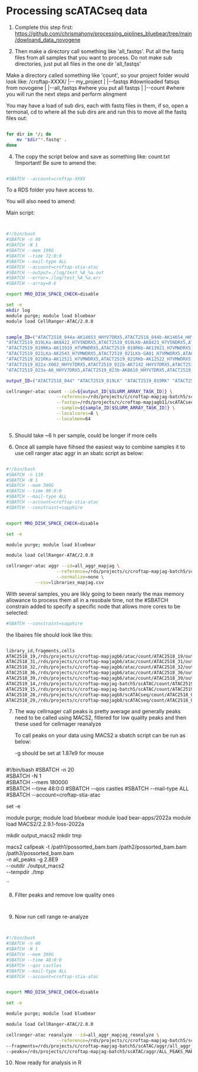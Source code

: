 # Processing scATACseq data


1. Complete this step first: https://github.com/chrismahony/processing_piplines_bluebear/tree/main/dowloand_data_novogene


2. Then make a directory call something like 'all_fastqs'. Put all the fastq files from all samples that you want to process. Do not make sub directories, just put all files in the one dir 'all_fastqs'

Make a directory called something like 'count', so your project folder would look like:
/croftap-XXXX/
|-- my_project
| |--fastqs #downloaded fatsqs from novogene
| |--all_fastqs   #where you put all fastqs
| |--count   #where you will run the next steps and perform alingment


You may have a load of sub dirs, each with fastq files in them, if so, open a termonal, cd to where all the sub dirs are and run this to move all the fastq files out:


```bash

for dir in */; do
    mv "$dir"*.fastq* .
done

```



4. The copy the script below and save as something like: count.txt
!Important!
Be sure to amend the:

```bash

#SBATCH --account=croftap-XXXX

```

To a RDS folder you have access to.

You will also need to amend:



Main script:


```bash


#!/bin/bash
#SBATCH -n 40
#SBATCH -N 1
#SBATCH --mem 199G
#SBATCH --time 72:0:0
#SBATCH --mail-type ALL
#SBATCH --account=croftap-stia-atac
#SBATCH --output=./log/test_%A_%a.out
#SBATCH --error=./log/test_%A_%a.err
#SBATCH --array=0-6

export MRO_DISK_SPACE_CHECK=disable

set -e
mkdir log
module purge; module load bluebear
module load CellRanger-ATAC/2.0.0


sample_ID=("ATACT2518_044a-AK14653_HHYV7DRX5,ATACT2518_044b-AK14654_HHYV7DRX5,ATACT2518_044c-AK14655_HHYV7DRX5,ATACT2518_044d-AK14656_HHYV7DRX5" \
"ATACT2519_019LKa-AK8422_H7V5NDRX5,ATACT2519_019LKb-AK8423_H7V5NDRX5,ATACT2519_019LKc-AK8424_H7V5NDRX5,ATACT2519_019LKd-AK8421_H7V5NDRX5" \
"ATACT2519_019RKa-AK13919_H7VMWDRX5,ATACT2519_019RKb-AK13921_H7VMWDRX5,ATACT2519_019RKc-AK13920_H7VMWDRX5,ATACT2519_019RKd-AK13922_H7VMWDRX5" \
"ATACT2519_021LKa-AK2543_H7VMWDRX5,ATACT2519_021LKb-GA01_H7VMWDRX5,ATACT2519_021LKc-X127_H7VMWDRX5,ATACT2519_021LKd-X172_H7VMWDRX5" \
"ATACT2519_021RKa-AK12521_H7VMWDRX5,ATACT2519_021RKb-AK12522_H7VMWDRX5,ATACT2519_021RKc-AK12523_H7VMWDRX5,ATACT2519_021RKd-AK11699_H7VMWDRX5" \
"ATACT2519_022a-X002_HHYV7DRX5,ATACT2519_022b-AK7142_HHYV7DRX5,ATACT2519_022c-X087_HHYV7DRX5,ATACT2519_022d-X133_HHYV7DRX5" \
"ATACT2519_023a-A6_HHYV7DRX5,ATACT2519_023b-AK8610_HHYV7DRX5,ATACT2519_023c-AK8609_HHYV7DRX5,ATACT2519_023d-AK8611_HHYV7DRX5")

output_ID=("ATACT2518_044" "ATACT2519_019LK" "ATACT2519_019RK" "ATACT2519_021LK" "ATACT2519_021RK" "ATACT2519_022" "ATACT2519_023")

cellranger-atac count --id=${output_ID[$SLURM_ARRAY_TASK_ID]} \
                   --reference=/rds/projects/c/croftap-mapjag-batch5/scATAC/count/refdata-cellranger-arc-GRCh38-2020-A-2.0.0 \
                   --fastqs=/rds/projects/c/croftap-mapjagb11/scATACseq/all_fastqs_all_batches \
                   --sample=${sample_ID[$SLURM_ARRAY_TASK_ID]} \
                   --localcores=8 \
                   --localmem=64



```



5. Should take ~6 h per sample, could be longer if more cells



6. Once all sample have fiihsed the easiest way to combine samples it to use cell ranger atac aggr in an sbatc script as below:



```bash

#!/bin/bash
#SBATCH -n 110
#SBATCH -N 1
#SBATCH --mem 399G
#SBATCH --time 99:0:0
#SBATCH --mail-type ALL
#SBATCH --account=croftap-stia-atac
#SBATCH --constraint=sapphire


export MRO_DISK_SPACE_CHECK=disable

set -e

module purge; module load bluebear

module load CellRanger-ATAC/2.0.0

cellranger-atac aggr --id=all_aggr_mapjag \
                   --reference=/rds/projects/c/croftap-mapjag-batch5/scATAC/count/refdata-cellranger-arc-GRCh38-2020-A-2.0.0 \
                   --normalize=none \
		   --csv=libraries_mapjag.csv

```


With several samples, you are likly going to been nearly the max memory allowance to process them all in a resobale time, not the #SBATCH constrain added to specify a specific node that allows more cores to be selected:


```bash
#SBATCH --constraint=sapphire

```


the libaires file should look like this:


```bash

library_id,fragments,cells
ATAC2518_19,/rds/projects/c/croftap-mapjagb6/atac/count/ATAC2518_19/outs/fragments.tsv.gz,/rds/projects/c/croftap-mapjagb6/atac/count/ATAC2518_19/outs/singlecell.csv
ATAC2518_31,/rds/projects/c/croftap-mapjagb6/atac/count/ATAC2518_31/outs/fragments.tsv.gz,/rds/projects/c/croftap-mapjagb6/atac/count/ATAC2518_31/outs/singlecell.csv
ATAC2518_32,/rds/projects/c/croftap-mapjagb6/atac/count/ATAC2518_32/outs/fragments.tsv.gz,/rds/projects/c/croftap-mapjagb6/atac/count/ATAC2518_32/outs/singlecell.csv
ATAC2518_36,/rds/projects/c/croftap-mapjagb6/atac/count/ATAC2518_36/outs/fragments.tsv.gz,/rds/projects/c/croftap-mapjagb6/atac/count/ATAC2518_36/outs/singlecell.csv
ATAC2518_39,/rds/projects/c/croftap-mapjagb6/atac/count/ATAC2518_39/outs/fragments.tsv.gz,/rds/projects/c/croftap-mapjagb6/atac/count/ATAC2518_39/outs/singlecell.csv
ATAC2519_14,/rds/projects/c/croftap-mapjag-batch5/scATAC/count/ATAC2519_14/outs/fragments.tsv.gz,/rds/projects/c/croftap-mapjag-batch5/scATAC/count/ATAC2519_14/outs/singlecell.csv
ATAC2519_15,/rds/projects/c/croftap-mapjag-batch5/scATAC/count/ATAC2519_15/outs/fragments.tsv.gz,/rds/projects/c/croftap-mapjag-batch5/scATAC/count/ATAC2519_15/outs/singlecell.csv
ATAC2518_28,/rds/projects/c/croftap-mapjagb8/scATACseq/count/ATAC2518_028/outs/fragments.tsv.gz,/rds/projects/c/croftap-mapjagb8/scATACseq/count/ATAC2518_028/outs/singlecell.csv
ATAC2518_29,/rds/projects/c/croftap-mapjagb8/scATACseq/count/ATAC2518_029/outs/fragments.tsv.gz,/rds/projects/c/croftap-mapjagb8/scATACseq/count/ATAC2518_029/outs/singlecell.csv


```



7. The way cellrnager call peaks is pretty average and generally peaks need to be called using MACS2, fitlered for low quality peaks and then these used for cellrnager reanalyze

   To call peaks on your data using MACS2 a sbatch script can be run as below:

   -g should be set at 1.87e9 for mouse


   ```bash

#!/bin/bash
#SBATCH -n 20                       
#SBATCH -N 1                       
#SBATCH --mem 180000                 
#SBATCH --time 48:0:0
#SBATCH --qos castles
#SBATCH --mail-type ALL
#SBATCH --account=croftap-stia-atac


set -e

module purge; module load bluebear
module load bear-apps/2022a
module load MACS2/2.2.9.1-foss-2022a

mkdir output_macs2
mkdir tmp

macs2 callpeak -t /path1/possorted_bam.bam /path2/possorted_bam.bam /path3/possorted_bam.bam \
-n all_peaks -g 2.8E9 \
--outdir ./output_macs2 \
--tempdir ./tmp

   ``


8. Filter peaks and remove low quality ones

```bash



```



9. Now run cell range re-analyze

```bash


#!/bin/bash
#SBATCH -n 40
#SBATCH -N 1
#SBATCH --mem 399G
#SBATCH --time 48:0:0
#SBATCH --qos castles
#SBATCH --mail-type ALL
#SBATCH --account=croftap-stia-atac


export MRO_DISK_SPACE_CHECK=disable

set -e

module purge; module load bluebear

module load CellRanger-ATAC/2.0.0

cellranger-atac reanalyze --id=all_aggr_mapjag_reanalyze \
                   --reference=/rds/projects/c/croftap-mapjag-batch5/scATAC/count/refdata-cellranger-arc-GRCh38-2020-A-2.0.0 \
--fragments=/rds/projects/c/croftap-mapjag-batch5/scATAC/aggr/all_aggr_mapjag/outs/fragments.tsv.gz \
--peaks=/rds/projects/c/croftap-mapjag-batch5/scATAC/aggr/ALL_PEAKS_MAPJAG_peaks_f2.txt


```

10. Now ready for analysis in R





